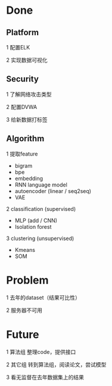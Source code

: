 # Done
## Platform
1 配置ELK

2 实现数据可视化

## Security
1 了解网络攻击类型

2 配置DVWA

3 给新数据打标签

## Algorithm
1 提取feature
  - bigram
  - bpe
  - embedding
  - RNN language model
  - autoencoder (linear / seq2seq)
  - VAE

2 classification (supervised)
  - MLP (add / CNN)
  - Isolation forest

3 clustering (unsupervised)
  - Kmeans
  - SOM


# Problem
1 去年的dataset（结果可比性）

2 服务器不可用


# Future
1 算法组 整理code，提供接口

2 其它组 转到算法组，阅读论文，尝试模型

3 看无监督在去年数据集上的结果
